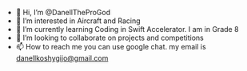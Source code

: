 - 👋 Hi, I’m @DanellTheProGod
- 👀 I’m interested in Aircraft and Racing
- 🌱 I’m currently learning Coding in Swift Accelerator. I am in Grade 8
- 💞️ I’m looking to collaborate on projects and competitions
- 📫 How to reach me you can use google chat. my email is danellkoshygijo@gmail.com

<!---
DanellTheProGod/DanellTheProGod is a ✨ special ✨ repository because its `README.md` (this file) appears on your GitHub profile.
You can click the Preview link to take a look at your changes.
--->
